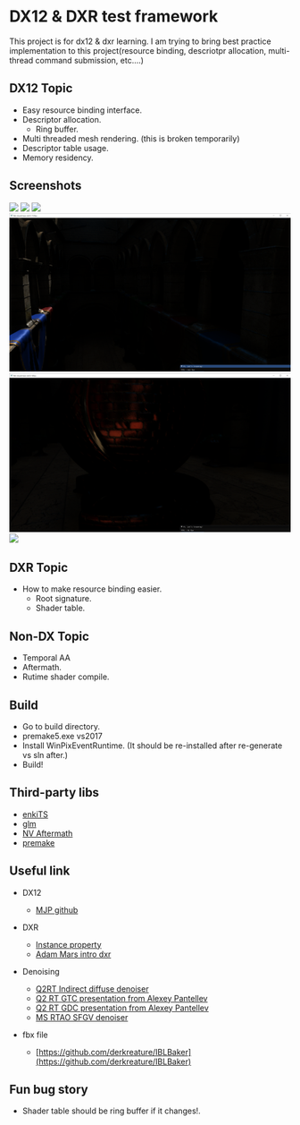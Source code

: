 # DX12 & DXR test framework
This project is for dx12 & dxr learning. I am trying to bring best practice implementation to this project(resource binding, descriotpr allocation, multi-thread command submission, etc....)

## DX12 Topic
* Easy resource binding interface.
* Descriptor allocation.
	* Ring buffer.
* Multi threaded mesh rendering. (this is broken temporarily)
* Descriptor table usage.
* Memory residency.

## Screenshots
![](rt_1.png)
![](rt_2.png)
![](rt_3.png)
![](rt_4.png)
![](rt_5.png)
![](rt_6.png)



## DXR Topic
* How to make resource binding easier.
	* Root signature.
	* Shader table.

## Non-DX Topic
* Temporal AA
* Aftermath.
* Rutime shader compile.

## Build
* Go to build directory.
* premake5.exe vs2017
* Install WinPixEventRuntime. (It should be re-installed after re-generate vs sln after.)
* Build!

## Third-party libs
* [enkiTS](https://github.com/dougbinks/enkiTS)
* [glm](https://glm.g-truc.net/0.9.9/index.html)
* [NV Aftermath](https://developer.nvidia.com/nvidia-aftermath)
* [premake](https://premake.github.io/)

## Useful link
* DX12
	* [MJP github](https://github.com/TheRealMJP)
* DXR
	* [Instance property](https://developer.nvidia.com/rtx/raytracing/dxr/DX12-Raytracing-tutorial/Extra/dxr_tutorial_extra2_simple_lighting)
	* [Adam Mars intro dxr](https://github.com/acmarrs/IntroToDXR)

* Denoising
	* [Q2RT Indirect diffuse denoiser](https://github.com/NVIDIA/Q2RTX/blob/master/src/refresh/vkpt/shader/asvgf_lf.comp)
	* [Q2 RT GTC presentation from Alexey Pantellev](https://developer.nvidia.com/gtc/2019/video/S91046/video)
	* [Q2 RT GDC presentation from Alexey Pantellev](https://www.youtube.com/watch?v=FewqoJjHR0A)
	* [MS RTAO SFGV denoiser](https://github.com/microsoft/DirectX-Graphics-Samples/tree/master/Samples/Desktop/D3D12Raytracing/src/D3D12RaytracingRealTimeDenoisedAmbientOcclusion)
* fbx file
	* [https://github.com/derkreature/IBLBaker](https://github.com/derkreature/IBLBaker)

## Fun bug story
* Shader table should be ring buffer if it changes!.
	
